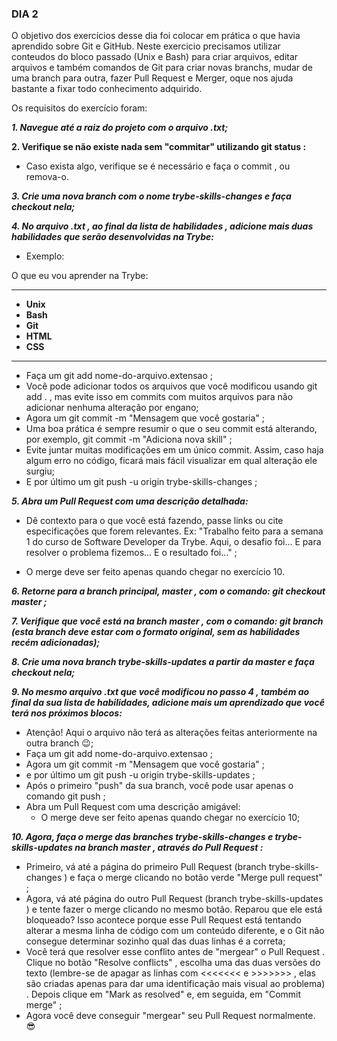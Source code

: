 ### DIA 2

O objetivo dos exercícios desse dia foi colocar em prática o que havia aprendido sobre Git e GitHub.
Neste exercicio precisamos utilizar conteudos do bloco passado (Unix e Bash) para criar arquivos, editar arquivos e também comandos de Git para criar novas branchs, mudar de uma branch para outra, fazer Pull Request e Merger, oque nos ajuda bastante a fixar todo conhecimento adquirido.

Os requisitos do exercício foram:

**_1. Navegue até a raiz do projeto com o arquivo .txt;_**

__2. Verifique se não existe nada sem "commitar" utilizando git status :__
  - Caso exista algo, verifique se é necessário e faça o commit , ou remova-o.

**_3. Crie uma nova branch com o nome trybe-skills-changes e faça checkout nela;_**

**_4. No arquivo .txt , ao final da lista de habilidades , adicione mais duas habilidades que serão desenvolvidas na Trybe:_**
 
  - Exemplo:

O que eu vou aprender na Trybe:
__________________________________________________________________________________________________________________________________________________________________
- __Unix__
- __Bash__
- __Git__
- __HTML__
- __CSS__
__________________________________________________________________________________________________________________________________________________________________

- Faça um git add nome-do-arquivo.extensao ;
- Você pode adicionar todos os arquivos que você modificou usando git add . , mas evite isso em commits com muitos arquivos para não adicionar nenhuma alteração por engano;
- Agora um git commit -m "Mensagem que você gostaria" ;
- Uma boa prática é sempre resumir o que o seu commit está alterando, por exemplo, git commit -m "Adiciona nova skill" ;
- Evite juntar muitas modificações em um único commit. Assim, caso haja algum erro no código, ficará mais fácil visualizar em qual alteração ele surgiu;
- E por último um git push -u origin trybe-skills-changes ;

**_5. Abra um Pull Request com uma descrição detalhada:_**

- Dê contexto para o que você está fazendo, passe links ou cite especificações que forem relevantes. Ex: "Trabalho feito para a semana 1 do curso de Software Developer da Trybe. Aqui, o desafio foi... E para resolver o problema fizemos... E o resultado foi..." ;

- O merge deve ser feito apenas quando chegar no exercício 10.

**_6. Retorne para a branch principal, master , com o comando: git checkout master ;_**

**_7. Verifique que você está na branch master , com o comando: git branch (esta branch deve estar com o formato original, sem as habilidades recém adicionadas);_**

**_8. Crie uma nova branch trybe-skills-updates a partir da master e faça checkout nela;_**

**_9. No mesmo arquivo .txt que você modificou no passo 4 , também ao final da sua lista de habilidades, adicione mais um aprendizado que você terá nos próximos blocos:_**

- Atenção! Aqui o arquivo não terá as alterações feitas anteriormente na outra branch 😉;
- Faça um git add nome-do-arquivo.extensao ;
- Agora um git commit -m "Mensagem que você gostaria" ;
- e por último um git push -u origin trybe-skills-updates ;
- Após o primeiro "push" da sua branch, você pode usar apenas o comando git push ;
- Abra um Pull Request com uma descrição amigável:
    - O merge deve ser feito apenas quando chegar no exercício 10;

**_10. Agora, faça o merge das branches trybe-skills-changes e trybe-skills-updates na branch master , através do Pull Request :_**

- Primeiro, vá até a página do primeiro Pull Request (branch trybe-skills-changes ) e faça o merge clicando no botão verde "Merge pull request" ;
- Agora, vá até página do outro Pull Request (branch trybe-skills-updates ) e tente fazer o merge clicando no mesmo botão. Reparou que ele está bloqueado? Isso acontece porque esse Pull Request está tentando alterar a mesma linha de código com um conteúdo diferente, e o Git não consegue determinar sozinho qual das duas linhas é a correta;
- Você terá que resolver esse conflito antes de "mergear" o Pull Request . Clique no botão "Resolve conflicts" , escolha uma das duas versões do texto (lembre-se de apagar as linhas com <<<<<<< e >>>>>>> , elas são criadas apenas para dar uma identificação mais visual ao problema) . Depois clique em "Mark as resolved" e, em seguida, em "Commit merge" ;
- Agora você deve conseguir "mergear" seu Pull Request normalmente. 😎
